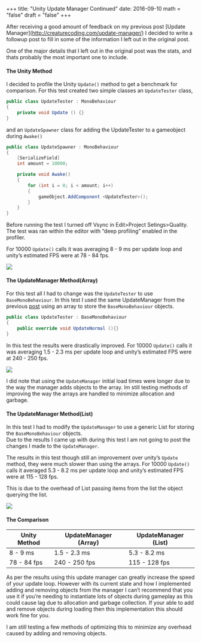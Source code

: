 +++
title: "Unity Update Manager Continued"
date: 2016-09-10 
math = "false"
draft = "false"
+++

After receiving a good amount of feedback on my previous post \[Update Manager\](http://creaturecoding.com/update-manager/) I decided to write a followup post to fill in some of the information I left out in the original post.

One of the major details that I left out in the original post was the stats, and thats probably the most important one to include.

#### The Unity Method

I decided to profile the Unity `Update()` method to get a benchmark for comparison. For this test created two simple classes an `UpdateTester` class,

```csharp
public class UpdateTester : MonoBehaviour
{
	private void Update () {}
}
```

and an `UpdateSpawner` class for adding the UpdateTester to a gameobject during `Awake()`

```csharp
public class UpdateSpawner : MonoBehaviour
{
    [SerializeField]
    int amount = 10000;

    private void Awake()
    {
        for (int i = 0; i < amount; i++)
        {
            gameObject.AddComponent <UpdateTester>();
        }
    }
}
```

Before running the test I turned off Vsync in Edit>Project Setings>Quality. The test was ran within the editor with “deep profiling” enabled in the profiler.

For 10000 `Update()` calls it was averaging 8 - 9 ms per update loop and unity’s estimated FPS were at 78 - 84 fps.

![](https://creaturesurvive.github.io/repo/images/2016/09/Screenshot-at-Sep-09-20-12-06.png)

#### The UpdateManager Method(Array)

For this test all I had to change was the `UpdateTester` to use `BaseMonoBehaviour`. In this test I used the same UpdateManager from the previous [post](http://creaturecoding.com/update-manager/) using an array to store the `BaseMonoBehaviour` objects.

```csharp
public class UpdateTester : BaseMonoBehaviour
{
    public override void UpdateNormal (){}
}
```

In this test the results were drastically improved. For 10000 `Update()` calls it was averaging 1.5 - 2.3 ms per update loop and unity’s estimated FPS were at 240 - 250 fps.

![](https://creaturesurvive.github.io/repo/images/2016/09/Screenshot-at-Sep-09-20-23-17.png)

I did note that using the `UpdateManager` initial load times were longer due to the way the manager adds objects to the array. Im still testing methods of improving the way the arrays are handled to minimize allocation and garbage.

#### The UpdateManager Method(List)

In this test I had to modify the `UpdateManager` to use a generic List for storing the `BaseMonoBehaviour` objects.  
Due to the results I came up with during this test I am not going to post the changes I made to the `UpdateManager`.

The results in this test though still an improvement over unity’s `Update` method, they were much slower than using the arrays. For 10000 `Update()` calls it averaged 5.3 - 8.2 ms per update loop and unity’s estimated FPS were at 115 - 128 fps.

This is due to the overhead of List passing items from the list the object querying the list.

![](https://creaturesurvive.github.io/repo/images/2016/09/Screenshot-at-Sep-09-22-49-12.png)

#### The Comparison

| Unity Method | UpdateManager (Array) | UpdateManager (List) |
| ------------ | --------------------- | -------------------- |
| 8 - 9 ms     | 1.5 - 2.3 ms          | 5.3 - 8.2 ms         |
| 78 - 84 fps  | 240 - 250 fps         | 115 - 128 fps        |

As per the results using this update manager can greatly increase the speed of your update loop. However with its current state and how I implemented adding and removing objects from the manager I can’t recommend that you use it if you’re needing to instantiate lots of objects during gameplay as this could cause lag due to allocation and garbage collection. If your able to add and remove objects during loading then this implementation this should work fine for you.

I am still testing a few methods of optimizing this to minimize any overhead caused by adding and removing objects.